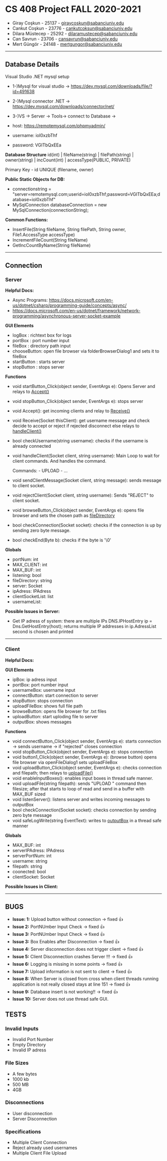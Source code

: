# CS 408 Project FALL 2020-2021

- Giray Coşkun - 25137 - giraycoskun@sabanciuniv.edu
- Cankut Coşkun - 23776 - cankutcoksun@sabanciuniv.edu
- Dilara Müstecep - 25292 - dilaramustecep@sabanciuniv.edu
- Can Savrun - 23706 - cansavrun@sabanciuniv.edu
- Mert Güngör - 24148 - mertgungor@sabanciuniv.edu

---
## Database Details

Visual Studio .NET mysql setup
- 1-)Mysql for visual studio -> https://dev.mysql.com/downloads/file/?id=491638
- 2-)Mysql connector .NET -> https://dev.mysql.com/downloads/connector/net/
- 3-)VS -> Server -> Tools-> connect to Database ->  

- host: https://remotemysql.com/phpmyadmin/
- username: ioI0xzbThf
- password: VGITbQxEEa

**Database Structure**
id(int) | fileName(string) | filePath(string) | owner(string) | incCount(int) | accessType(PUBLIC, PRIVATE)

Primary Key - id
UNIQUE (filename, owner)

**Public Static Objects for DB:**
- connectionstring = "server=remotemysql.com;userid=ioI0xzbThf;password=VGITbQxEEa;database=ioI0xzbThf"
- MySqlConnection databaseConnection = new MySqlConnection(connectionString);

**Common Functions:**
  - InsertFile(String fileName, String filePath, String owner, File1.AccessType accessType)
  - IncrementFileCount(String fileName)
  - GetIncCountByName(String fileName)
  
---

## Connection

### Server

**Helpful Docs:**
- Async Programs: https://docs.microsoft.com/en-us/dotnet/csharp/programming-guide/concepts/async/
- https://docs.microsoft.com/en-us/dotnet/framework/network-programming/asynchronous-server-socket-example

**GUI Elements**

- logBox : richtext box  for logs
- portBox : port number input
- fileBox : directory path input
- chooseButton: open file browser via folderBrowserDialog1 and sets it to fileBox
- startButton : starts server
- stopButton : stops server

**Functions**

- void startButton_Click(object sender, EventArgs e): Opens Server and relays to <ins>Accept()</ins>

- void stopButton_Click(object sender, EventArgs e): stops server

- void Accept(): get incoming clients and relay to <ins>Receive()</ins>

- void Receive(Socket thisClient): get username message and check decide to accept or reject if rejected disconnect else relays to <ins>handleClient()</ins>

- bool checkUsername(string username): checks if the username is already connected

- void handleClient(Socket client, string username): Main Loop to wait for client commands. And handles the command.

	Commands:
		- UPLOAD <filename>
		- ...
- void sendClientMessage(Socket client, string message): sends message to client socket.

- void rejectClient(Socket client, string username): Sends "REJECT" to client socket.

- void browseButton_Click(object sender, EventArgs e): opens file browser and sets the chosen path as <ins>fileDirectory</ins>

- bool checkConnection(Socket socket): checks if the connection is up by sending zero byte message.

- bool checkEnd(Byte b): checks if the byte is '\0'


**Globals**

- portNum: int
- MAX_CLIENT: int
- MAX_BUF: int
- listening: bool
- fileDirectory: string
- server: Socket
- ipAdress: IPAdress
- clientSocketList: list<Socket>
- usernameList: <string>

**Possible Issues in Server:**

- Get IP adress of system: there are multiple IPs DNS.IPHostEntry ip = Dns.GetHostEntry(host); returns multiple IP addresses in ip.AdressList second is chosen and printed
	 
---	 
### Client

**Helpful Docs:**

**GUI Elements**

- ipBox: ip adress input
- portBox: port number input
- usernameBox: username input
- connectButton: start connection to server
- stopButton: stops connection
- uploadFileBox: shows full file path
- browseButton: opens file browser for .txt files
- uploadButton: start uploding file to server
- outputBox: shows messages

**Functions**

- void connectButton_Click(object sender, EventArgs e): starts connection -> sends username -> if "rejected" closes connection
- void stopButton_Click(object sender, EventArgs e): stops connection
- void button1_Click(object sender, EventArgs e): (browse button) opens file browser via openFileDialog1 sets uploadFileBox 
- void uploadButton_Click(object sender, EventArgs e): checks connection and filepath; then relays to <ins>uploadFile()</ins>
- void enableInputBoxes(): enables input boxes in thread safe manner.
-  void uploadFile(string filepath): sends "UPLOAD <filename>" command then filesize; after that starts to loop of read and send in a buffer with MAX_BUF sized 
- void listenServer(): listens server and writes incoming messages to outputBox
- bool checkConnection(Socket socket): checks connection by sending zero byte message
- void safeLogWrite(string EventText): writes to  <ins>outputBox</ins> in a thread safe manner



**Globals**

- MAX_BUF: int
- serverIPAdress: IPAdress
- serverPortNum: int
- username: string
- filepath: string
- coonected: bool
- clientSocket: Socket

**Possible Issues in Client:**

---
## BUGS

- **Issue: 1:** Upload button without connection -> fixed :+1:
- **Issue 2:** PortNUmber Input Check -> fixed :+1:
- **Issue 3:** PortNUmber Input Check -> fixed :+1:
- **Issue 3:** Box Enables after Disconnection -> fixed :+1:
- **Issue 4:** Server disconnection does not trigger client -> fixed :+1:
- **Issue 5:** Client Disconnection crashes Server !!! -> fixed :+1:
- **Issue 6:** Logging is missing in some points -> fixed :+1:
- **Issue 7:** Upload information is not sent to client -> fixed :+1:
- **Issue 8:** When Server is closed from cross when client threads running application is not really closed stays at line 151 -> fixed :+1:
- **Issue 9:** Database insert is not working!! -> fixed :+1:
- **Issue 10:** Server does not use thread safe GUI.

## TESTS

### Invalid Inputs

- Invalid Port Number
- Empty Directory
- Invalid IP adress

### File Sizes

- A few bytes
- 1000 kb
- 500 MB
- 4GB

### Disconnections

- User disconnection
- Server Disconnection

### Specifications

- Multiple Client Connection
- Reject already used usernames
- Multiple Client File Upload


